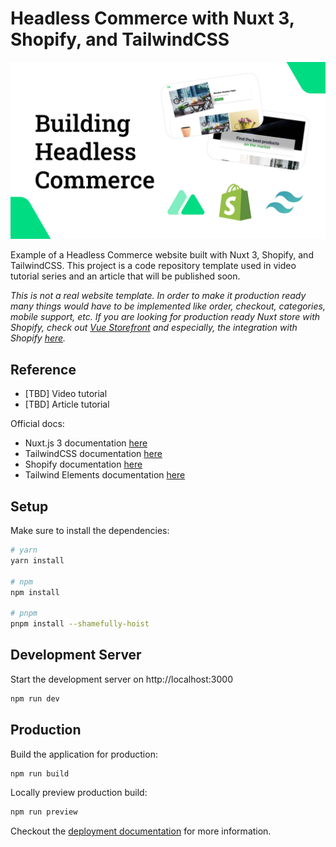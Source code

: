 # Headless Commerce with Nuxt 3, Shopify, and TailwindCSS

![Headless Commerce with Nuxt 3, Shopify, and TailwindCSS](/static/building-headless-commerce-nuxt-shopify-tailwind.png)

Example of a Headless Commerce website built with Nuxt 3, Shopify, and TailwindCSS. This project is a code repository template used in video tutorial series and an article that will be published soon.

*This is not a real website template. In order to make it production ready many things would have to be implemented like order, checkout, categories, mobile support, etc. If you are looking for production ready Nuxt store with Shopify, check out [Vue Storefront](https://www.vuestorefront.io/) and especially, the integration with Shopify [here](https://docs.vuestorefront.io/shopify/).*

## Reference

* [TBD] Video tutorial
* [TBD] Article tutorial

Official docs:

* Nuxt.js 3 documentation [here](https://v3.nuxtjs.org)
* TailwindCSS documentation [here](https://tailwindcss.com/)
* Shopify documentation [here](https://shopify.dev/api)
* Tailwind Elements documentation [here](https://tailwind-elements.com/)

## Setup

Make sure to install the dependencies:

```bash
# yarn
yarn install

# npm
npm install

# pnpm
pnpm install --shamefully-hoist
```

## Development Server

Start the development server on http://localhost:3000

```bash
npm run dev
```

## Production

Build the application for production:

```bash
npm run build
```

Locally preview production build:

```bash
npm run preview
```

Checkout the [deployment documentation](https://v3.nuxtjs.org/guide/deploy/presets) for more information.
